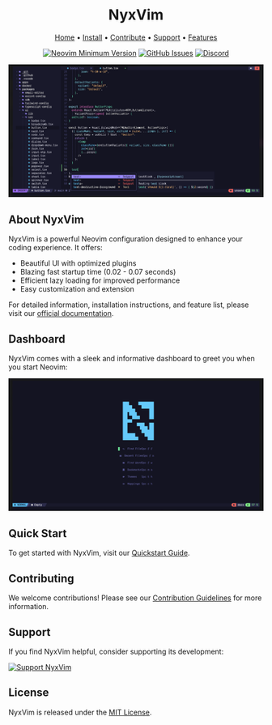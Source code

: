 <h1 align="center">NyxVim</h1>

<div align="center">
	<a href="https://docs.nyxvim.one/">Home</a>
  <span> • </span>
    	<a href="https://docs.nyxvim.one/quickstart">Install</a>
  <span> • </span>
       	<a href="https://docs.nyxvim.one/overview/contribute">Contribute</a>
  <span> • </span>
	<a href="https://nyxb.gives">Support</a>
  <span> • </span>
        <a href="https://docs.nyxvim.one/overview/features">Features</a>
  <p></p>
</div> 

<div align="center">
 
[![Neovim Minimum Version](https://img.shields.io/badge/Neovim-0.10-blueviolet.svg?style=flat-square&logo=Neovim&color=90E59A&logoColor=white)](https://github.com/neovim/neovim)
[![GitHub Issues](https://img.shields.io/github/issues/nyxvim/nyxvim.svg?style=flat-square&label=Issues&color=9945FF)](https://github.com/NyxVim/NyxVim/issues)
[![Discord](https://img.shields.io/discord/1113511184663056404?color=738adb&label=Discord&logo=discord&logoColor=white&style=flat-square)](https://nyxb.space)

</div>

![NyxVim Showcase](https://raw.githubusercontent.com/NyxVim/NyxVim/refs/heads/main/.github/showcase/showcase.png)

## About NyxVim

NyxVim is a powerful Neovim configuration designed to enhance your coding experience. It offers:

- Beautiful UI with optimized plugins
- Blazing fast startup time (0.02 - 0.07 seconds)
- Efficient lazy loading for improved performance
- Easy customization and extension

For detailed information, installation instructions, and feature list, please visit our [official documentation](https://docs.nyxvim.one).

## Dashboard

NyxVim comes with a sleek and informative dashboard to greet you when you start Neovim:

![NyxVim Dashboard](https://raw.githubusercontent.com/NyxVim/NyxVim/refs/heads/main/.github/showcase/nyxdash.png)

## Quick Start

To get started with NyxVim, visit our [Quickstart Guide](https://docs.nyxvim.one/quickstart).

## Contributing

We welcome contributions! Please see our [Contribution Guidelines](https://docs.nyxvim.one/overview/contribute) for more information.

## Support

If you find NyxVim helpful, consider supporting its development:

[![Support NyxVim](https://img.shields.io/badge/Support-NyxVim-blue?style=for-the-badge)](https://nyxb.gives)

## License

NyxVim is released under the [MIT License](LICENSE).
